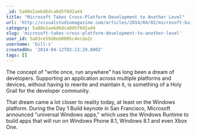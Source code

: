 ```yaml
---
_id: 5a88e1aebd6dca0d5f0d2a44
title: "Microsoft Takes Cross-Platform Development to Another Level"
url: 'http://visualstudiomagazine.com/articles/2014/04/02/microsoft-build-show-day-1-keynote.aspx'
category: 5a88e1aebd6dca0d5f0d2a44
slug: 'microsoft-takes-cross-platform-development-to-another-level'
user_id: 5a83ce59d6eb0005c4ecda2c
username: 'bill-s'
createdOn: '2014-04-12T03:13:29.000Z'
tags: []
---
```


The concept of "write once, run anywhere" has long been a dream of developers. Supporting an application across multiple platforms and devices, without having to rewrite and maintain it, is something of a Holy Grail for the developer community.

That dream came a lot closer to reality today, at least on the Windows platform. During the Day 1 Build keynote in San Francisco, Microsoft announced "universal Windows apps," which uses the Windows Runtime to build apps that will run on Windows Phone 8.1, Windows 8.1 and even Xbox One.
